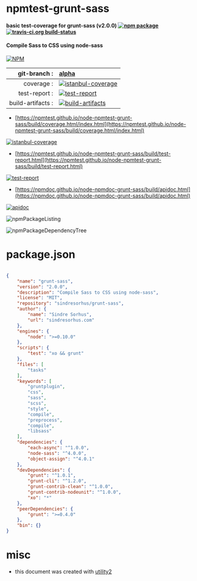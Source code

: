 # npmtest-grunt-sass

#### basic test-coverage for  grunt-sass (v2.0.0)  [![npm package](https://img.shields.io/npm/v/npmtest-grunt-sass.svg?style=flat-square)](https://www.npmjs.org/package/npmtest-grunt-sass) [![travis-ci.org build-status](https://api.travis-ci.org/npmtest/node-npmtest-grunt-sass.svg)](https://travis-ci.org/npmtest/node-npmtest-grunt-sass)

#### Compile Sass to CSS using node-sass

[![NPM](https://nodei.co/npm/grunt-sass.png?downloads=true&downloadRank=true&stars=true)](https://www.npmjs.com/package/grunt-sass)

| git-branch : | [alpha](https://github.com/npmtest/node-npmtest-grunt-sass/tree/alpha)|
|--:|:--|
| coverage : | [![istanbul-coverage](https://npmtest.github.io/node-npmtest-grunt-sass/build/coverage.badge.svg)](https://npmtest.github.io/node-npmtest-grunt-sass/build/coverage.html/index.html)|
| test-report : | [![test-report](https://npmtest.github.io/node-npmtest-grunt-sass/build/test-report.badge.svg)](https://npmtest.github.io/node-npmtest-grunt-sass/build/test-report.html)|
| build-artifacts : | [![build-artifacts](https://npmtest.github.io/node-npmtest-grunt-sass/glyphicons_144_folder_open.png)](https://github.com/npmtest/node-npmtest-grunt-sass/tree/gh-pages/build)|

- [https://npmtest.github.io/node-npmtest-grunt-sass/build/coverage.html/index.html](https://npmtest.github.io/node-npmtest-grunt-sass/build/coverage.html/index.html)

[![istanbul-coverage](https://npmtest.github.io/node-npmtest-grunt-sass/build/screenCapture.buildCi.browser.%252Ftmp%252Fbuild%252Fcoverage.lib.html.png)](https://npmtest.github.io/node-npmtest-grunt-sass/build/coverage.html/index.html)

- [https://npmtest.github.io/node-npmtest-grunt-sass/build/test-report.html](https://npmtest.github.io/node-npmtest-grunt-sass/build/test-report.html)

[![test-report](https://npmtest.github.io/node-npmtest-grunt-sass/build/screenCapture.buildCi.browser.%252Ftmp%252Fbuild%252Ftest-report.html.png)](https://npmtest.github.io/node-npmtest-grunt-sass/build/test-report.html)

- [https://npmdoc.github.io/node-npmdoc-grunt-sass/build/apidoc.html](https://npmdoc.github.io/node-npmdoc-grunt-sass/build/apidoc.html)

[![apidoc](https://npmdoc.github.io/node-npmdoc-grunt-sass/build/screenCapture.buildCi.browser.%252Ftmp%252Fbuild%252Fapidoc.html.png)](https://npmdoc.github.io/node-npmdoc-grunt-sass/build/apidoc.html)

![npmPackageListing](https://npmtest.github.io/node-npmtest-grunt-sass/build/screenCapture.npmPackageListing.svg)

![npmPackageDependencyTree](https://npmtest.github.io/node-npmtest-grunt-sass/build/screenCapture.npmPackageDependencyTree.svg)



# package.json

```json

{
    "name": "grunt-sass",
    "version": "2.0.0",
    "description": "Compile Sass to CSS using node-sass",
    "license": "MIT",
    "repository": "sindresorhus/grunt-sass",
    "author": {
        "name": "Sindre Sorhus",
        "url": "sindresorhus.com"
    },
    "engines": {
        "node": ">=0.10.0"
    },
    "scripts": {
        "test": "xo && grunt"
    },
    "files": [
        "tasks"
    ],
    "keywords": [
        "gruntplugin",
        "css",
        "sass",
        "scss",
        "style",
        "compile",
        "preprocess",
        "compile",
        "libsass"
    ],
    "dependencies": {
        "each-async": "^1.0.0",
        "node-sass": "^4.0.0",
        "object-assign": "^4.0.1"
    },
    "devDependencies": {
        "grunt": "^1.0.1",
        "grunt-cli": "^1.2.0",
        "grunt-contrib-clean": "^1.0.0",
        "grunt-contrib-nodeunit": "^1.0.0",
        "xo": "*"
    },
    "peerDependencies": {
        "grunt": ">=0.4.0"
    },
    "bin": {}
}
```



# misc
- this document was created with [utility2](https://github.com/kaizhu256/node-utility2)
